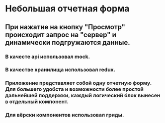 # Небольшая отчетная форма

## При нажатие на кнопку "Просмотр" происходит запрос на "сервер" и динамически подгружаются данные.

### В качесте api использовал mock. 

### В качестве хранилища использовал redux.

### Приложение представляет собой одну отчетную форму. Для большего удобста и возможности более простой дальнейшей поддержки, каждый логический блок вынесен в отдельный компонент.

### Для вёрски компонентов использовал гриды.